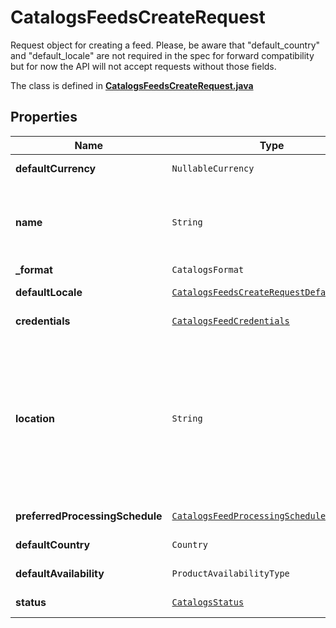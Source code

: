 

# CatalogsFeedsCreateRequest

Request object for creating a feed. Please, be aware that \"default_country\" and \"default_locale\" are not required in the spec for forward compatibility but for now the API will not accept requests without those fields.

The class is defined in **[CatalogsFeedsCreateRequest.java](../../src/main/java/org/openapitools/model/CatalogsFeedsCreateRequest.java)**

## Properties

Name | Type | Description | Notes
------------ | ------------- | ------------- | -------------
**defaultCurrency** | `NullableCurrency` |  |  [optional property]
**name** | `String` | A human-friendly name associated to a given feed. | 
**_format** | `CatalogsFormat` |  | 
**defaultLocale** | [`CatalogsFeedsCreateRequestDefaultLocale`](CatalogsFeedsCreateRequestDefaultLocale.md) |  |  [optional property]
**credentials** | [`CatalogsFeedCredentials`](CatalogsFeedCredentials.md) |  |  [optional property]
**location** | `String` | The URL where a feed is available for download. This URL is what Pinterest will use to download a feed for processing. | 
**preferredProcessingSchedule** | [`CatalogsFeedProcessingSchedule`](CatalogsFeedProcessingSchedule.md) |  |  [optional property]
**defaultCountry** | `Country` |  |  [optional property]
**defaultAvailability** | `ProductAvailabilityType` |  |  [optional property]
**status** | [`CatalogsStatus`](CatalogsStatus.md) |  |  [optional property]












